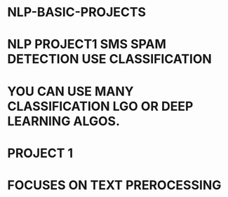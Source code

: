 # NLP-BASIC-PROJECTS
# NLP PROJECT1 SMS SPAM DETECTION USE CLASSIFICATION 
# YOU CAN USE MANY CLASSIFICATION LGO OR DEEP LEARNING ALGOS.
# PROJECT 1
# FOCUSES ON TEXT PREROCESSING
